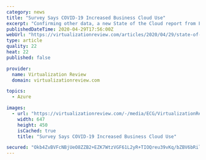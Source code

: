 ```yaml
---
category: news
title: "Survey Says COVID-19 Increased Business Cloud Use"
excerpt: "Confirming other data, a new State of the Cloud report from Flexera indicates the COVID-19 pandemic increased the use of cloud computing platforms among enterprises and small and medium-sized businesses."
publishedDateTime: 2020-04-29T17:56:00Z
webUrl: "https://virtualizationreview.com/articles/2020/04/29/state-of-cloud.aspx"
type: article
quality: 22
heat: 22
published: false

provider:
  name: Virtualization Review
  domain: virtualizationreview.com

topics:
  - Azure

images:
  - url: "https://virtualizationreview.com/-/media/ECG/VirtualizationReview/Images/IntroImages2017/0717vrcm_CTOOpinion.jpg"
    width: 647
    height: 450
    isCached: true
    title: "Survey Says COVID-19 Increased Business Cloud Use"

secured: "Okb4ZvBVFcNBjUeO8ZZB2+EZK7WtzVGF61L2yR+TIOQreu39vKq/bZBV6bRil4bsiJtNyfr1gOizrYNn/xK1Q6c7eW9ornQoRhagq9PGfjUuyGVA8BYkc/hp5/5QygKZa9Y8Btlaqecd9noDGhoSK5eAAEj5iKKh+eMl+YTWWYxUymVXdtAOo6d4hZ/L62sgDGFJDP5tfxU7DjSLUCEUKNySitJaOMN4uDJ0NAGctVVoWFBQqcsiY9n/CTxNpbLHnXMRZtzunIYG1OgBuObZCQiPTHahYmCKEOokRe38L5P5J29399DOuretVkk3CE57;GarQQYZCDHU/7d+7QKUqLQ=="
---
```


